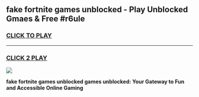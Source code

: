 
## fake fortnite games unblocked - Play Unblocked Gmaes & Free #r6ule
<h3>
<a href="https://premium.freeplayer.one?title=fake_fortnite_games_unblocked&ref=01M">CLICK TO PLAY</a></h3>
<hr>

<h3>
<a href="https://premium.freeplayer.one?title=fake_fortnite_games_unblocked&ref=01M">CLICK 2 PLAY</a>
  
</h3>

<a href="https://premium.freeplayer.one?title=fake_fortnite_games_unblocked&ref=01M"><img src="https://clearcache.store/games.png"></a>


**fake fortnite games unblocked games unblocked: Your Gateway to Fun and Accessible Online Gaming**
